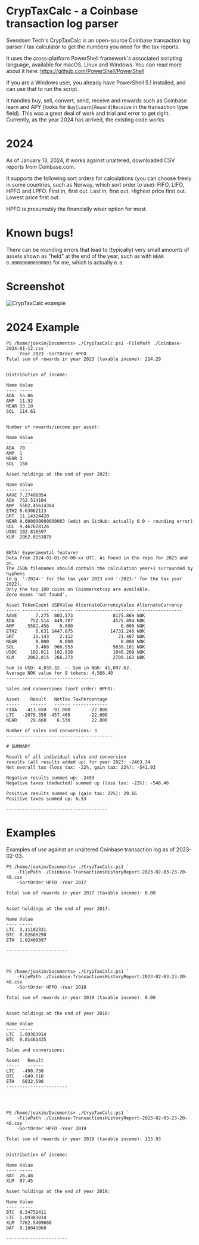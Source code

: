 # CrypTaxCalc - a Coinbase transaction log parser

Svendsen Tech's CrypTaxCalc is an open-source Coinbase transaction log parser / tax calculator to get the numbers you need for the tax reports.

It uses the cross-platform PowerShell framework's associated scripting language, available for macOS, Linux and Windows. You can read more about it here: https://github.com/PowerShell/PowerShell 

If you are a Windows user, you already have PowerShell 5.1 installed, and can use that to run the script.

It handles buy, sell, convert, send, receive and rewards such as Coinbase learn and APY (looks for ```Buy|Learn|Reward|Receive``` in the transaction type field). This was a great deal of work and trial and error to get right. Currently, as the year 2024 has arrived, the existing code works.

# 2024

As of January 13, 2024, it works against unaltered, downloaded CSV reports from Coinbase.com. 

It supports the following sort orders for calculations (you can choose freely in some countries, such as Norway, which sort order to use): FIFO, LIFO, HPFO and LPFO. First in, first out. Last in, first out. Highest price first out. Lowest price first out.

HPFO is presumably the financially wiser option for most.

# Known bugs!

There can be rounding errors that lead to (typically) very small amounts of assets shown as "held" at the end of the year, such as with `NEAR 0.000000000000003` for me, which is actually `0.0`.

# Screenshot

![CrypTaxCalc example](/Images/cryptaxcalc-example.png)

# 2024 Example

```
PS /home/joakim/Documents> ./CrypTaxCalc.ps1 -FilePath ./Coinbase-2024-01-12.csv `
    -Year 2023 -SortOrder HPFO
Total sum of rewards in year 2023 (taxable income): 214.29


Distribution of income:

Name Value
---- -----
ADA  55.06
AMP  11.52
NEAR 33.10
SOL  114.61


Number of rewards/income per asset:

Name Value
---- -----
ADA  70
AMP  1
NEAR 3
SOL  158

Asset holdings at the end of year 2023:

Name Value
---- -----
AAVE 7.27496954
ADA  752.514104
AMP  5582.45614384
ETH2 0.63062113
GRT  11.14324420
NEAR 0.000000000000003 (edit on GitHub: actually 0.0 - rounding error)
SOL  9.467628126
USDC 102.810597
XLM  2062.0153870


BETA! Experimental feature!
Data from 2024-01-01-00-00-xx UTC. As found in the repo for 2023 and on.
The JSON filenames should contain the calculation year+1 surrounded by hyphens
(e.g. '-2024-' for the tax year 2023 and '-2023-' for the tax year 2022).
Only the top 100 coins on Coinmarketcap are available.
Zero means 'not found'.

Asset TokenCount USDValue AlternateCurrencyValue AlternateCurrency
----- ---------- -------- ---------------------- -----------------
AAVE       7.275  803.573               8175.869 NOK
ADA      752.514  449.707               4575.494 NOK
AMP     5582.456    0.000                  0.000 NOK
ETH2       0.631 1447.875              14731.240 NOK
GRT       11.143    2.112                 21.487 NOK
NEAR       0.000    0.000                  0.000 NOK
SOL        9.468  966.953               9838.161 NOK
USDC     102.811  102.828               1046.209 NOK
XLM     2062.015  266.273               2709.163 NOK

Sum in USD: 4,039.32. -- Sum in NOK: 41,097.62.
Average NOK value for 9 tokens: 4,566.40
---------------------------------

Sales and conversions (sort order: HPFO):

Asset    Result   NetTax TaxPercentage
-----    ------   ------ -------------
FIDA   -413.650  -91.000       -22.000
LTC   -2079.350 -457.460       -22.000
NEAR     29.660    6.530        22.000

Number of sales and conversions: 3
----------------------------------------

# SUMMARY

Result of all individual sales and conversion
results (all results added up) for year 2023: -2463.34
Net overall tax (loss tax: -22%, gain tax: 22%): -541.93

Negative results summed up: -2493
Negative taxes (deducted) summed up (loss tax: -22%): -548.46

Positive results summed up (gain tax: 22%): 29.66
Positive taxes summed up: 6.53

--------------------------------------
```


# Examples

Examples of use against an unaltered Coinbase transaction log as of 2023-02-03.

```
PS /home/joakim/Documents> ./CrypTaxCalc.ps1 `
    -FilePath ./Coinbase-TransactionsHistoryReport-2023-02-03-23-20-48.csv `
    -SortOrder HPFO -Year 2017

Total sum of rewards in year 2017 (taxable income): 0.00


Asset holdings at the end of year 2017:

Name Value
---- -----
LTC  3.11102331
BTC  0.02608290
ETH  1.02400397

-----------------------



PS /home/joakim/Documents> ./CrypTaxCalc.ps1 `
    -FilePath ./Coinbase-TransactionsHistoryReport-2023-02-03-23-20-48.csv `
    -SortOrder HPFO -Year 2018

Total sum of rewards in year 2018 (taxable income): 0.00


Asset holdings at the end of year 2018:

Name Value
---- -----
LTC  1.09383014
BTC  0.01461435

Sales and conversions:

Asset   Result
-----   ------
LTC   -490.730
BTC   -849.510
ETH   6032.590
-----------------------




PS /home/joakim/Documents> ./CrypTaxCalc.ps1 `
    -FilePath ./Coinbase-TransactionsHistoryReport-2023-02-03-23-20-48.csv `
    -SortOrder HPFO -Year 2019

Total sum of rewards in year 2019 (taxable income): 113.93


Distribution of income:

Name Value
---- -----
BAT  26.48
XLM  87.45

Asset holdings at the end of year 2019:

Name Value
---- -----
BTC  0.34752411
LTC  1.09383014
XLM  7762.5409668
BAT  8.10041060

-----------------------

```

